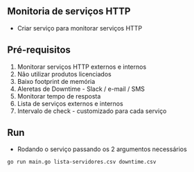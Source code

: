 ## Monitoria de serviços HTTP
- Criar serviço para monitorar serviços HTTP

## Pré-requisitos

1. Monitorar serviços HTTP externos e internos
2. Não utilizar produtos licenciados
3. Baixo footprint de memória
4. Aleretas de Downtime - Slack / e-mail / SMS
5. Monitorar tempo de resposta
6. Lista de serviços externos e internos
7. Intervalo de check - customizado para cada serviço

## Run

- Rodando o serviço passando os 2 argumentos necessários
```
go run main.go lista-servidores.csv downtime.csv
```
